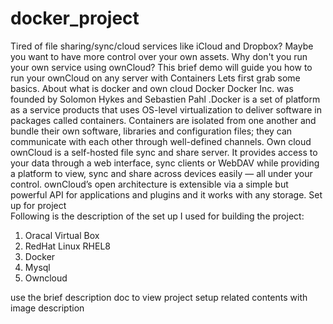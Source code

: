 # docker_project

Tired of file sharing/sync/cloud services like iCloud and Dropbox? Maybe you want to have more control over your own assets. Why don't you run your own service using ownCloud?
This brief demo will guide you how to run your ownCloud on any server with Containers
Lets first grab some basics. About what is docker and own cloud
Docker
Docker Inc. was founded by Solomon Hykes and Sebastien Pahl .Docker is a set of platform as a service products that uses OS-level virtualization to deliver software in packages called containers. Containers are isolated from one another and bundle their own software, libraries and configuration files; they can communicate with each other through well-defined channels.
Own cloud
ownCloud is a self-hosted file sync and share server. It provides access to your data through a web interface, sync clients or WebDAV while providing a platform to view, sync and share across devices easily — all under your control.
ownCloud’s open architecture is extensible via a simple but powerful API for applications and plugins and it works with any storage.
Set up for project	
Following is the description of the set up I used for building the project:
1.	Oracal Virtual Box
2.	RedHat Linux RHEL8
3.	Docker
4.	Mysql
5.	Owncloud

use the brief description doc to view project setup related contents with image description
